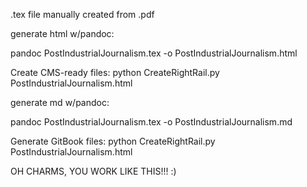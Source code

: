 .tex file manually created from .pdf

generate html w/pandoc:

pandoc PostIndustrialJournalism.tex -o PostIndustrialJournalism.html

Create CMS-ready files:
python CreateRightRail.py PostIndustrialJournalism.html


generate md w/pandoc:

pandoc PostIndustrialJournalism.tex -o PostIndustrialJournalism.md

Generate GitBook files:
python CreateRightRail.py PostIndustrialJournalism.html

OH CHARMS, YOU WORK LIKE THIS!!! :)

